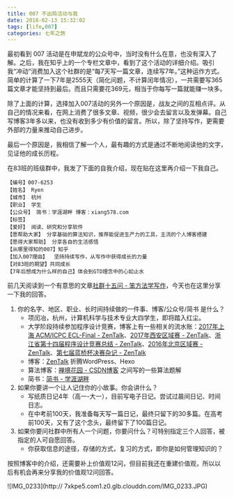 ```yaml
---
title: 007 不出局活动与我
date: 2018-02-13 15:32:02
tags: [life,007]
categories: 七年之旅
---
```


最初看到 007 活动是在申斌龙的公众号中，当时没有什么在意，也没有深入了解。之后，我在知乎上的一个专栏文章中，看到了这个活动的详细介绍。吸引我“冲动”消费加入这个社群的是“每7天写一篇文章，连续写7年。”这种运作方式。简单的计算了一下7年是2555天（简化问题，不计算闰年情况），一共需要写365篇文章才能坚持到最后。而且只需要花369元，相当于你每写一篇就能赚一块多。

除了上面的计算，选择加入007活动的另外一个原因是，战友之间的互相点评。从自己的情况来看，在网上消费了很多文章、视频，很少会去留言以及发弹幕。自己写博客3年多以来，也没有收到多少有价值的留言。所以，除了坚持写作，更需要外部的力量来推动自己进步。

最后一个原因是，我相信了解一个人，最有趣的方式是通过不断地阅读他的文字，见证他的成长历程。

在83班的班级群中，我发了下面的自我介绍，现在贴在这里再介绍一下我自己。

```
【编号】007-6253
【姓名】 Ryen
【城市】 杭州
【职业】 学生
【公众号】 简书：学涯湖畔 博客：xiang578.com
【标签】 
【爱好】 阅读、研究和分享软件
【愿帮助大家】 分享基础的算法知识，推荐能促进生产力的工具，主流的个人博客搭建
【愿得大家帮助】 分享各自的生活感悟
【从哪里得知的007】知乎
【加入007理由】  坚持持续写作，从写作中获得成长的力量
【对83班的期望】共同成长
【7年后想成为什么样的自己】体会到GTD理念中的心如止水
```

前几天阅读到一个有意思的文章[社群十五问 - 笨方法学写作](http://www.cnfeat.com/blog/2018/01/19/Community15Ask/)，今天也在这里分享一下我的回答。

1. 你的名字、地区、职业、长时间持续做的一件事、博客/公众号/简书 是什么？
    - 项闰冶，杭州，计算机科学与技术专业大四学生，即将踏入红尘。
    - 大学阶段持续参加程序设计竞赛，博客上有一些相关的流水账：[2017年上海 ACM/ICPC ECL-Final - ZenTalk](http://www.xiang578.com/2017/12/18/icpc-ecl-shanghai-2017/)、[2017年西安区域赛 - ZenTalk](http://www.xiang578.com/2017/11/05/icpc-xian-2017/)、[浙江省第十四届程序设计竞赛总结 - ZenTalk](http://www.xiang578.com/2017/04/23/zjp-2017/)、[2016年北京区域赛 - ZenTalk](http://www.xiang578.com/2017/01/29/icpc-beijing-2016/)、[第七届蓝桥杯决赛杂记 - ZenTalk](http://www.xiang578.com/2016/06/04/lanqiaobei2016/)
    - 博客：[ZenTalk](http://www.xiang578.com/) 折腾WordPress、Hexo
    - 算法博客：[禅境花园 - CSDN博客](http://blog.csdn.net/xinag578) 之间写的一些算法题解
    - 简书：[简书 - 学涯湖畔](https://www.jianshu.com/users/2ce0a88c0452/timeline)
2. 如果你要讲一个让人记住你的小故事。你会讲什么？
    - 写纸质日记4年（高一-大一），目前写电子日记。尝试过晨间日记、时间日志。
    - 在中考前100天，我准备每天写一篇日记，最终只留下的30多篇。在高考前100天，又有了这个念头，最终留下了100篇日记。
3. 如果你要问社群中所有人一个问题，你要问什么？可特别指定三个人回答，被指定的人可自愿回答。
    - 你获取信息的途径，存储的方式，复习的方式，即你是如何管理知识的？

按照博客中的介绍，还需要补上价值观12问，但目前我还在重建价值观，所以以后有机会再来分享我的价值观12问回答。

![IMG_0233](http://
7xkpe5.com1.z0.glb.clouddn.com/IMG_0233.JPG)


